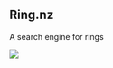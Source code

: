 ## Ring.nz

A search engine for rings


<a href="https://circleci.com/gh/lee101/ring">
    <img src="https://circleci.com/gh/lee101/ring.png?style=shield&circle-token=:circle-token">
</a>

